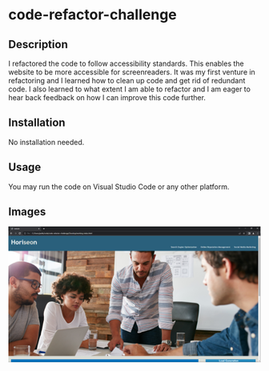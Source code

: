 # code-refactor-challenge

## Description

I refactored the code to follow accessibility standards. This enables the website to be more accessible for screenreaders. It was my first venture in refactoring and I learned how to clean up code and get rid of redundant code. I also learned to what extent I am able to refactor and I am eager to hear back feedback on how I can improve this code further.

## Installation

No installation needed.

## Usage

You may run the code on Visual Studio Code or any other platform.

## Images
![Image of Website](Images\Code-refactor-image.png)